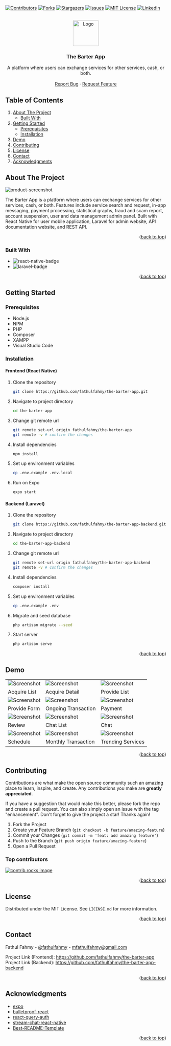 <a id="readme-top"></a>

<!-- PROJECT SHIELDS -->

[![Contributors][contributors-shield]][contributors-url]
[![Forks][forks-shield]][forks-url]
[![Stargazers][stars-shield]][stars-url]
[![Issues][issues-shield]][issues-url]
[![MIT License][license-shield]][license-url]
[![LinkedIn][linkedin-shield]][linkedin-url]

<!-- PROJECT LOGO -->

<br />

<div align="center">
  <a href="https://github.com/fathulfahmy/the-barter-app">
    <img src="docs/icon.png" alt="Logo" width="80" height="80">
  </a>

  <h3 align="center">The Barter App</h3>

  <p align="center">
    A platform where users can exchange services for other services, cash, or both.
    <br />
    <br />
    <a href="https://github.com/fathulfahmy/the-barter-app/issues/new?labels=bug&template=bug-report---.md">Report Bug</a>
    &middot;
    <a href="https://github.com/fathulfahmy/the-barter-app/issues/new?labels=enhancement&template=feature-request---.md">Request Feature</a>
  </p>
</div>

<!-- TABLE OF CONTENTS -->

## Table of Contents

<ol>
  <li>
    <a href="#about-the-project">About The Project</a>
    <ul>
      <li><a href="#built-with">Built With</a></li>
    </ul>
  </li>
  <li>
    <a href="#getting-started">Getting Started</a>
    <ul>
      <li><a href="#prerequisites">Prerequisites</a></li>
      <li><a href="#installation">Installation</a></li>
    </ul>
  </li>
  <li><a href="#demo">Demo</a></li>
  <li><a href="#contributing">Contributing</a></li>
  <li><a href="#license">License</a></li>
  <li><a href="#contact">Contact</a></li>
  <li><a href="#acknowledgments">Acknowledgments</a></li>
</ol>

<!-- ABOUT THE PROJECT -->

## About The Project

![product-screenshot]

The Barter App is a platform where users can exchange services for other services, cash, or both. Features include service search and request, in-app messaging, payment processing, statistical graphs, fraud and scam report, account suspension, user and data management admin panel. Built with React Native for user mobile application, Laravel for admin website, API documentation website, and REST API.

<p align="right">(<a href="#readme-top">back to top</a>)</p>

### Built With

- ![react-native-badge]
- ![laravel-badge]

<p align="right">(<a href="#readme-top">back to top</a>)</p>

<!-- GETTING STARTED -->

## Getting Started

### Prerequisites

- Node.js
- NPM
- PHP
- Composer
- XAMPP
- Visual Studio Code

### Installation

#### Frontend (React Native)

1. Clone the repository
   ```sh
   git clone https://github.com/fathulfahmy/the-barter-app.git
   ```
2. Navigate to project directory
   ```sh
   cd the-barter-app
   ```
3. Change git remote url
   ```sh
   git remote set-url origin fathulfahmy/the-barter-app
   git remote -v # confirm the changes
   ```
4. Install dependencies
   ```sh
   npm install
   ```
5. Set up environment variables
   ```sh
   cp .env.example .env.local
   ```
6. Run on Expo
   ```sh
   expo start
   ```

#### Backend (Laravel)

1. Clone the repository
   ```sh
   git clone https://github.com/fathulfahmy/the-barter-app-backend.git
   ```
2. Navigate to project directory
   ```sh
   cd the-barter-app-backend
   ```
3. Change git remote url
   ```sh
   git remote set-url origin fathulfahmy/the-barter-app-backend
   git remote -v # confirm the changes
   ```
4. Install dependencies
   ```sh
   composer install
   ```
5. Set up environment variables
   ```sh
   cp .env.example .env
   ```
6. Migrate and seed database
   ```sh
   php artisan migrate --seed
   ```
7. Start server
   ```sh
   php artisan serve
   ```

<p align="right">(<a href="#readme-top">back to top</a>)</p>

<!-- DEMO EXAMPLES -->

## Demo

<table>
   <tr>
      <td><img src="docs/acquire_list.jfif" alt="Screenshot"></td>
      <td><img src="docs/acquire_detail.jfif" alt="Screenshot"></td>
      <td><img src="docs/provide_list.jfif" alt="Screenshot"></td>
   </tr>
   <tr>
      <td>Acquire List</td>
      <td>Acquire Detail</td>
      <td>Provide List</td>
   </tr>
   <tr>
      <td><img src="docs/provide_form.jfif" alt="Screenshot"></td>
      <td><img src="docs/transaction_ongoing.jfif" alt="Screenshot"></td>
      <td><img src="docs/transaction_payment.jfif" alt="Screenshot"></td>
   </tr>
   <tr>
      <td>Provide Form</td>
      <td>Ongoing Transaction</td>
      <td>Payment</td>
   </tr>
   <tr>
      <td><img src="docs/transaction_review.jfif" alt="Screenshot"></td>
      <td><img src="docs/chat_list.jfif" alt="Screenshot"></td>
      <td><img src="docs/chat_user.jfif" alt="Screenshot"></td>
   </tr>
   <tr>
      <td>Review</td>
      <td>Chat List</td>
      <td>Chat</td>
   </tr>
   <tr>
      <td><img src="docs/profile_schedule.jfif" alt="Screenshot"></td>
      <td><img src="docs/profile_stats1.jpg" alt="Screenshot"></td>
      <td><img src="docs/profile_stats2.jfif" alt="Screenshot"></td>
   </tr>
   <tr>
      <td>Schedule</td>
      <td>Monthly Transaction</td>
      <td>Trending Services</td>
   </tr>
</table>

<p align="right">(<a href="#readme-top">back to top</a>)</p>

<!-- CONTRIBUTING -->

## Contributing

Contributions are what make the open source community such an amazing place to learn, inspire, and create. Any contributions you make are **greatly appreciated**.

If you have a suggestion that would make this better, please fork the repo and create a pull request. You can also simply open an issue with the tag "enhancement".
Don't forget to give the project a star! Thanks again!

1. Fork the Project
2. Create your Feature Branch (`git checkout -b feature/amazing-feature`)
3. Commit your Changes (`git commit -m 'feat: add amazing feature'`)
4. Push to the Branch (`git push origin feature/amazing-feature`)
5. Open a Pull Request

### Top contributors

<a href="https://github.com/fathulfahmy/the-barter-app/graphs/contributors">
  <img src="https://contrib.rocks/image?repo=fathulfahmy/the-barter-app" alt="contrib.rocks image" />
</a>

<p align="right">(<a href="#readme-top">back to top</a>)</p>

<!-- LICENSE -->

## License

Distributed under the MIT License. See `LICENSE.md` for more information.

<p align="right">(<a href="#readme-top">back to top</a>)</p>

<!-- CONTACT -->

## Contact

Fathul Fahmy - [@fathulfahmy](https://linkedin.com/in/fathulfahmy) - mfathulfahmy@gmail.com

Project Link (Frontend): https://github.com/fathulfahmy/the-barter-app  
Project Link (Backend): https://github.com/fathulfahmy/the-barter-app-backend

<p align="right">(<a href="#readme-top">back to top</a>)</p>

<!-- ACKNOWLEDGMENTS -->

## Acknowledgments

- [expo](https://github.com/expo/expo)
- [bulletproof-react](https://github.com/alan2207/bulletproof-react)
- [react-query-auth](https://github.com/alan2207/react-query-auth)
- [stream-chat-react-native](https://github.com/GetStream/stream-chat-react-native)
- [Best-README-Template](https://github.com/othneildrew/Best-README-Template)

<p align="right">(<a href="#readme-top">back to top</a>)</p>

<!-- MARKDOWN LINKS & IMAGES -->
<!-- https://www.markdownguide.org/basic-syntax/#reference-style-links -->

[contributors-shield]: https://img.shields.io/github/contributors/fathulfahmy/the-barter-app.svg?style=for-the-badge
[contributors-url]: https://github.com/fathulfahmy/the-barter-app/graphs/contributors
[forks-shield]: https://img.shields.io/github/forks/fathulfahmy/the-barter-app.svg?style=for-the-badge
[forks-url]: https://github.com/fathulfahmy/the-barter-app/network/members
[stars-shield]: https://img.shields.io/github/stars/fathulfahmy/the-barter-app.svg?style=for-the-badge
[stars-url]: https://github.com/fathulfahmy/the-barter-app/stargazers
[issues-shield]: https://img.shields.io/github/issues/fathulfahmy/the-barter-app.svg?style=for-the-badge
[issues-url]: https://github.com/fathulfahmy/the-barter-app/issues
[license-shield]: https://img.shields.io/github/license/fathulfahmy/the-barter-app.svg?style=for-the-badge
[license-url]: https://github.com/fathulfahmy/the-barter-app/blob/main/LICENSE.md
[linkedin-shield]: https://img.shields.io/badge/-LinkedIn-black.svg?style=for-the-badge&logo=linkedin&colorB=555
[linkedin-url]: https://linkedin.com/in/fathulfahmy
[product-screenshot]: docs/banner.png
[react-native-badge]: https://img.shields.io/badge/React_Native-61DAFB?logo=react&logoColor=black&style=for-the-badge
[laravel-badge]: https://img.shields.io/badge/Laravel-FF2D20?logo=laravel&logoColor=white&style=for-the-badge
